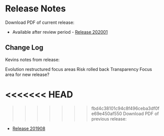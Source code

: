 # Release Notes

Download PDF of current release:
- Available after review period - [Release 202001]()




## Change Log

Kevins notes from release:

Evolution restructured focus areas
Risk rolled back Transparency Focus area for new release?



<<<<<<< HEAD
=======

>>>>>>> fbd4c38101c94c8f496ceba3df0fe69e450af550
Download PDF of previous release:
- [Release 201908](https://chaoss.github.io/website/release/201908/CHAOSS-Metrics-Release-201908.pdf)
